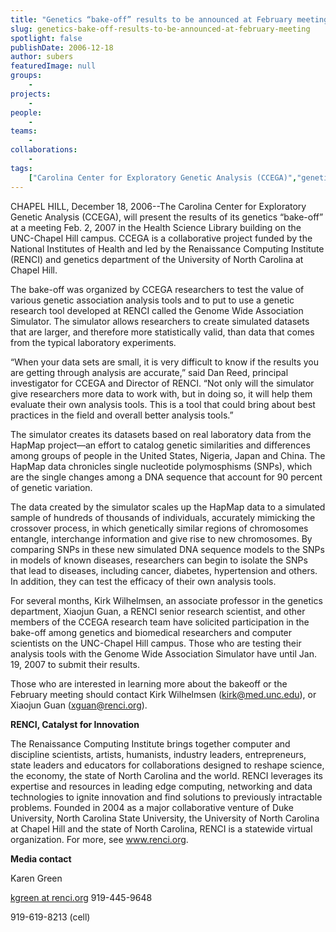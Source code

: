 ```yaml
---
title: "Genetics “bake-off” results to be announced at February meeting"
slug: genetics-bake-off-results-to-be-announced-at-february-meeting
spotlight: false
publishDate: 2006-12-18
author: subers
featuredImage: null
groups:
    - 
projects:
    - 
people:
    - 
teams: 
    - 
collaborations:
    - 
tags:
    ["Carolina Center for Exploratory Genetic Analysis (CCEGA)","genetics"]
---
```

CHAPEL HILL, December 18, 2006--The Carolina Center for Exploratory Genetic Analysis (CCEGA), will present the results of its genetics “bake-off” at a meeting Feb. 2, 2007 in the Health Science Library building on the UNC-Chapel Hill campus. CCEGA is a collaborative project funded by the National Institutes of Health and led by the Renaissance Computing Institute (RENCI) and genetics department of the University of North Carolina at Chapel Hill.<!--more-->

The bake-off was organized by CCEGA researchers to test the value of various genetic association analysis tools and to put to use a genetic research tool developed at RENCI called the Genome Wide Association Simulator. The simulator allows researchers to create simulated datasets that are larger, and therefore more statistically valid, than data that comes from the typical laboratory experiments.

“When your data sets are small, it is very difficult to know if the results you are getting through analysis are accurate,” said Dan Reed, principal investigator for CCEGA and Director of RENCI. “Not only will the simulator give researchers more data to work with, but in doing so, it will help them evaluate their own analysis tools. This is a tool that could bring about best practices in the field and overall better analysis tools.”

The simulator creates its datasets based on real laboratory data from the HapMap project—an effort to catalog genetic similarities and differences among groups of people in the United States, Nigeria, Japan and China. The HapMap data chronicles single nucleotide polymosphisms (SNPs), which are the single changes among a DNA sequence that account for 90 percent of genetic variation.

The data created by the simulator scales up the HapMap data to a simulated sample of hundreds of thousands of individuals, accurately mimicking the crossover process, in which genetically similar regions of chromosomes entangle, interchange information and give rise to new chromosomes. By comparing SNPs in these new simulated DNA sequence models to the SNPs in models of known diseases, researchers can begin to isolate the SNPs that lead to diseases, including cancer, diabetes, hypertension and others. In addition, they can test the efficacy of their own analysis tools.

For several months, Kirk Wilhelmsen, an associate professor in the genetics department, Xiaojun Guan, a RENCI senior research scientist, and other members of the CCEGA research team have solicited participation in the bake-off among genetics and biomedical researchers and computer scientists on the UNC-Chapel Hill campus. Those who are testing their analysis tools with the Genome Wide Association Simulator have until Jan. 19, 2007 to submit their results.

Those who are interested in learning more about the bakeoff or the February meeting should contact Kirk Wilhelmsen (<a href="mailto:kirk@med.unc.edu">kirk@med.unc.edu</a>), or Xiaojun Guan (<a href="mailto:xguan@renci.org">xguan@renci.org</a>).

<strong>RENCI, Catalyst for Innovation</strong>

The Renaissance Computing Institute brings together computer and discipline scientists, artists, humanists, industry leaders, entrepreneurs, state leaders and educators for collaborations designed to reshape science, the economy, the state of North Carolina and the world. RENCI leverages its expertise and resources in leading edge computing, networking and data technologies to ignite innovation and find solutions to previously intractable problems. Founded in 2004 as a major collaborative venture of Duke University, North Carolina State University, the University of North Carolina at Chapel Hill and the state of North Carolina, RENCI is a statewide virtual organization. For more, see <a href="https://www.renci.org/">www.renci.org</a>.

<strong> Media contact</strong>

Karen Green

<a href="mailto:kgreen@renci.org">kgreen at renci.org</a>
919-445-9648

919-619-8213 (cell)
